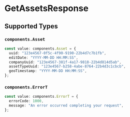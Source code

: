 # GetAssetsResponse


## Supported Types

### `components.Asset`

```typescript
const value: components.Asset = {
  uuid: "123e4567-0f5c-4f90-9190-22b4d7c7b1fb",
  editDate: "YYYY-MM-DD HH:MM:SS",
  companyUuid: "123e4567-381f-4a17-9818-22b4d814d5ab",
  assetTypeUuid: "123e4567-b258-4abe-8764-22b4d3c1cbcb",
  geoTimestamp: "YYYY-MM-DD HH:MM:SS",
};
```

### `components.ErrorT`

```typescript
const value: components.ErrorT = {
  errorCode: 1000,
  message: "An error occurred completing your request",
};
```

